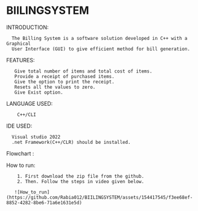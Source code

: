 # BIILINGSYSTEM
INTRODUCTION:

      The Billing System is a software solution developed in C++ with a Graphical
      User Interface (GUI) to give efficient method for bill generation.
  FEATURES:

       Give total number of items and total cost of items.
       Provide a receipt of purchased items.
       Give the option to print the receipt.
       Resets all the values to zero.
       Give Exist option.
  LANGUAGE USED:
  
        C++/CLI 
      
  IDE USED:
  
      Visual studio 2022
      .net Framework(C++/CLR) should be installed.

Flowchart :



How to run:

        1. First download the zip file from the github.
        2. Then. Follow the steps in video given below.

       ![How_to_run](https://github.com/Rabia012/BIILINGSYSTEM/assets/154417545/f3ee68ef-8852-4282-8be6-71a6e1631e5d)

      

